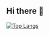 ## Hi there 👋
[![Top Langs](https://github-readme-stats.vercel.app/api/top-langs/?username=Andrade020&layout=compact&hide=jupyter)](https://github.com/Andrade020&layout=compact&hide=jupyter/github-readme-stats)

<!--
**Andrade020/Andrade020** is a ✨ _special_ ✨ repository because its `README.md` (this file) appears on your GitHub profile.

Here are some ideas to get you started:

- 🔭 I’m currently working on ...
- 🌱 I’m currently learning ...
- 👯 I’m looking to collaborate on ...
- 🤔 I’m looking for help with ...
- 💬 Ask me about ...
- 📫 How to reach me: ...
- 😄 Pronouns: ...
- ⚡ Fun fact: ...
-->
